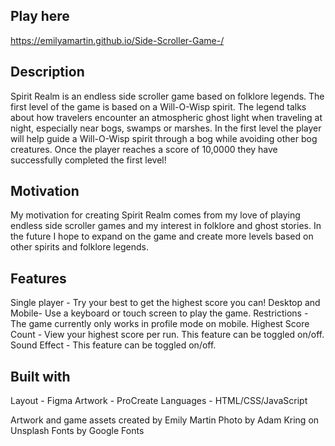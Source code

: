 ## Play here 
https://emilyamartin.github.io/Side-Scroller-Game-/

## Description
Spirit Realm is an endless side scroller game based on folklore legends. The first level of the game is based on a Will-O-Wisp spirit. The legend talks about how travelers encounter an atmospheric ghost light when traveling at night, especially near bogs, swamps or marshes. In the first level the player will help guide a Will-O-Wisp spirit through a bog while avoiding other bog creatures. Once the player reaches a score of 10,0000 they have successfully completed the first level!

## Motivation 
My motivation for creating Spirit Realm comes from my love of playing endless side scroller games and my interest in folklore and ghost stories. In the future I hope to expand on the game and create more levels based on other spirits and folklore legends. 

## Features 
Single player - Try your best to get the highest score you can!
Desktop and Mobile- Use a keyboard or touch screen to play the game.
Restrictions - The game currently only works in profile mode on mobile. 
Highest Score Count - View your highest score per run. This feature can be toggled on/off.
Sound Effect - This feature can be toggled on/off. 

## Built with 
Layout - Figma
Artwork - ProCreate
Languages - HTML/CSS/JavaScript 

Artwork and game assets created by Emily Martin 
Photo by Adam Kring on Unsplash
Fonts by Google Fonts
  